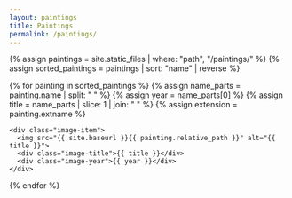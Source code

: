 ```yaml
---
layout: paintings
title: Paintings
permalink: /paintings/
---
```


<div class="image-container">
  {% assign paintings = site.static_files | where: "path", "/paintings/" %}
  {% assign sorted_paintings = paintings | sort: "name" | reverse %}

  {% for painting in sorted_paintings %}
    {% assign name_parts = painting.name | split: " " %}
    {% assign year = name_parts[0] %}
    {% assign title = name_parts | slice: 1 | join: " " %}
    {% assign extension = painting.extname %}

    <div class="image-item">
      <img src="{{ site.baseurl }}{{ painting.relative_path }}" alt="{{ title }}">
      <div class="image-title">{{ title }}</div>
      <div class="image-year">{{ year }}</div>
    </div>
  {% endfor %}
</div>

